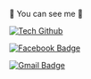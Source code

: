 👀 You can see me 👀

[![Tech Github](http://img.shields.io/badge/-Tech%20blog-black?style=flat-square&logo=github&link=https://github.com/hwangyouna03)](https://github.com/hwangyouna03)

[![Facebook Badge](https://img.shields.io/badge/facebook-1877f2?style=flat-square&logo=facebook&logoColor=white&link=https://www.facebook.com/profile.php?id=100011761302354)](https://www.facebook.com/profile.php?id=100011761302354)

[![Gmail Badge](https://img.shields.io/badge/Gmail-d14836?style=flat-square&logo=Gmail&logoColor=white&link=mailto:s2019s40@e-mirim.hs.kr)](mailto:s2019s40@e-mirim.hs.kr)
<!--
**hwangyouna03/hwangyouna03** is a ✨ _special_ ✨ repository because its `README.md` (this file) appears on your GitHub profile.

Here are some ideas to get you started:

- 🔭 I’m currently working on ...
- 🌱 I’m currently learning ...
- 👯 I’m looking to collaborate on ...
- 🤔 I’m looking for help with ...
- 💬 Ask me about ...
- 📫 How to reach me: ...
- 😄 Pronouns: ...
- ⚡ Fun fact: ...
-->
